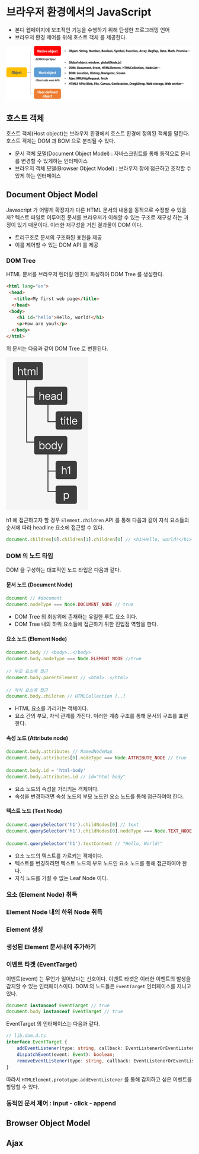# 브라우저 환경에서의 JavaScript

* 본디 웹페이지에 보조적인 기능을 수행하기 위해 탄생한 프로그래밍 언어
* 브라우저 환경 제어를 위해 호스트 객체 를 제공한다.

![objects.png](/images/objects.png)

## 호스트 객체

호스트 객체(Host object)는 브라우저 환경에서 호스트 환경에 정의된 객체를 말한다.
호스트 객체는 DOM 과 BOM 으로 분리될 수 있다.

* 문서 객체 모델(Document Object Model) :
  자바스크립트를 통해 동적으로 문서를 변경할 수 있게하는 인터페이스
* 브라우저 객체 모델(Browser Object Model) :
  브라우저 창에 접근하고 조작할 수 있게 하는 인터페이스

## Document Object Model

Javascript 가 어떻게 확장자가 다른 HTML 문서의 내용을 동적으로 수정할 수 있을까?
텍스트 파일로 이루어진 문서를 브라우저가 이해할 수 있는 구조로 재구성 하는 과정이 있기 때문이다.
이러한 재구성을 거친 결과물이 DOM 이다.

* 트리구조로 문서의 구조화된 표현을 제공
* 이를 제어할 수 있는 DOM API 를 제공

### DOM Tree

HTML 문서를 브라우저 렌더링 엔진이 파싱하여 DOM Tree 를 생성한다.

```html
<html lang="en">
 <head>
   <title>My first web page</title>
  </head>
 <body>
    <h1 id="hello">Hello, world!</h1>
    <p>How are you?</p>
  </body>
</html>
```

위 문서는 다음과 같이 DOM Tree 로 변환된다.

![tree.png](./images/tree.png)

h1 에 접근하고자 할 경우 `Element.children` API 를 통해 다음과 같이 자식 요소들의 순서에 따라 headline 요소에 접근할 수 있다.

```js
document.children[0].children[1].children[0] // <h1>Hello, world!</h1>
```

### DOM 의 노드 타입

DOM 을 구성하는 대표적인 노드 타입은 다음과 같다.

#### 문서 노드 (Document Node)

```js
document // #document
document.nodeType === Node.DOCUMENT_NODE // true
```


* DOM Tree 의 최상위에 존재하는 유일한 루트 요소 이다.
* DOM Tree 내의 하위 요소들에 접근하기 위한 진입점 역할을 한다.

#### 요소 노드 (Element Node)

```js
document.body // <body>..</body>
document.body.nodeType === Node.ELEMENT_NODE //true

// 부모 요소에 접근
document.body.parentElement // <html>..</html>

// 자식 요소에 접근
document.body.children // HTMLCollection [..]
```

* HTML 요소를 가리키는 객체이다.
* 요소 간의 부모, 자식 관계를 가진다. 이러한 계층 구조를 통해 문서의 구조를 표현한다.

#### 속성 노드 (Attribute node)

```js
document.body.attributes // NamedNodeMap
document.body.attributes[0].nodeType === Node.ATTRIBUTE_NODE // true

document.body.id = 'html-body'
document.body.attributes.id // id="html-body"
```

* 요소 노드의 속성을 가리키는 객체이다. 
* 속성을 변경하려면 속성 노드의 부모 노드인 요소 노드를 통해 접근하여야 한다.

#### 텍스트 노드 (Text Node)

```js
document.querySelector('h1').childNodes[0] // text
document.querySelector('h1').childNodes[0].nodeType === Node.TEXT_NODE

document.querySelector('h1').textContent // "Hello, World!"
```

* 요소 노드의 텍스트를 가르키는 객체이다.
* 텍스트를 변경하려면 텍스트 노드의 부모 노드인 요소 노드를 통해 접근하여야 한다.
* 자식 노드를 가질 수 없는 Leaf Node 이다.

### 요소 (Element Node) 취득



### Element Node 내의 하위 Node 취득

### Element 생성

### 생성된 Element 문서내에 추가하기

### 이벤트 타겟 (EventTarget)

이벤트(event) 는 무언가 일어났다는 신호이다.
이벤트 타겟은 이러한 이벤트의 발생을 감지할 수 있는 인터페이스이다.
DOM 의 노드들은 `EventTarget` 인터페이스를 지니고 있다. 

```js
document instanceof EventTarget // true
document.body instanceof EventTarget // true 
```

EventTarget 의 인터페이스는 다음과 같다.

```ts
// lib.dom.d.ts
interface EventTarget {
    addEventListener(type: string, callback: EventListenerOrEventListenerObject | null, options?: AddEventListenerOptions | boolean): void;
    dispatchEvent(event: Event): boolean;
    removeEventListener(type: string, callback: EventListenerOrEventListenerObject | null, options?: EventListenerOptions | boolean): void;
}
```

따라서 `HTMLElement.prototype.addEventListener` 를 통해 감지하고 싶은 이벤트를 할당할 수 있다.

### 동적인 문서 제어 : input - click - append

## Browser Object Model

## Ajax
